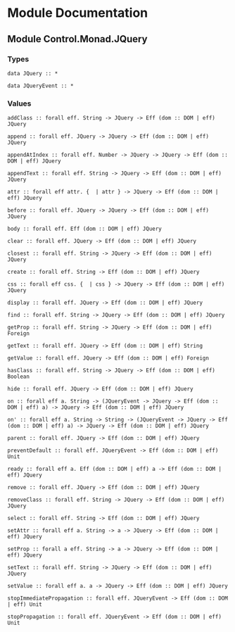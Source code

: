 # Module Documentation

## Module Control.Monad.JQuery

### Types

    data JQuery :: *

    data JQueryEvent :: *


### Values

    addClass :: forall eff. String -> JQuery -> Eff (dom :: DOM | eff) JQuery

    append :: forall eff. JQuery -> JQuery -> Eff (dom :: DOM | eff) JQuery

    appendAtIndex :: forall eff. Number -> JQuery -> JQuery -> Eff (dom :: DOM | eff) JQuery

    appendText :: forall eff. String -> JQuery -> Eff (dom :: DOM | eff) JQuery

    attr :: forall eff attr. {  | attr } -> JQuery -> Eff (dom :: DOM | eff) JQuery

    before :: forall eff. JQuery -> JQuery -> Eff (dom :: DOM | eff) JQuery

    body :: forall eff. Eff (dom :: DOM | eff) JQuery

    clear :: forall eff. JQuery -> Eff (dom :: DOM | eff) JQuery

    closest :: forall eff. String -> JQuery -> Eff (dom :: DOM | eff) JQuery

    create :: forall eff. String -> Eff (dom :: DOM | eff) JQuery

    css :: forall eff css. {  | css } -> JQuery -> Eff (dom :: DOM | eff) JQuery

    display :: forall eff. JQuery -> Eff (dom :: DOM | eff) JQuery

    find :: forall eff. String -> JQuery -> Eff (dom :: DOM | eff) JQuery

    getProp :: forall eff. String -> JQuery -> Eff (dom :: DOM | eff) Foreign

    getText :: forall eff. JQuery -> Eff (dom :: DOM | eff) String

    getValue :: forall eff. JQuery -> Eff (dom :: DOM | eff) Foreign

    hasClass :: forall eff. String -> JQuery -> Eff (dom :: DOM | eff) Boolean

    hide :: forall eff. JQuery -> Eff (dom :: DOM | eff) JQuery

    on :: forall eff a. String -> (JQueryEvent -> JQuery -> Eff (dom :: DOM | eff) a) -> JQuery -> Eff (dom :: DOM | eff) JQuery

    on' :: forall eff a. String -> String -> (JQueryEvent -> JQuery -> Eff (dom :: DOM | eff) a) -> JQuery -> Eff (dom :: DOM | eff) JQuery

    parent :: forall eff. JQuery -> Eff (dom :: DOM | eff) JQuery

    preventDefault :: forall eff. JQueryEvent -> Eff (dom :: DOM | eff) Unit

    ready :: forall eff a. Eff (dom :: DOM | eff) a -> Eff (dom :: DOM | eff) JQuery

    remove :: forall eff. JQuery -> Eff (dom :: DOM | eff) JQuery

    removeClass :: forall eff. String -> JQuery -> Eff (dom :: DOM | eff) JQuery

    select :: forall eff. String -> Eff (dom :: DOM | eff) JQuery

    setAttr :: forall eff a. String -> a -> JQuery -> Eff (dom :: DOM | eff) JQuery

    setProp :: forall a eff. String -> a -> JQuery -> Eff (dom :: DOM | eff) JQuery

    setText :: forall eff. String -> JQuery -> Eff (dom :: DOM | eff) JQuery

    setValue :: forall eff a. a -> JQuery -> Eff (dom :: DOM | eff) JQuery

    stopImmediatePropagation :: forall eff. JQueryEvent -> Eff (dom :: DOM | eff) Unit

    stopPropagation :: forall eff. JQueryEvent -> Eff (dom :: DOM | eff) Unit